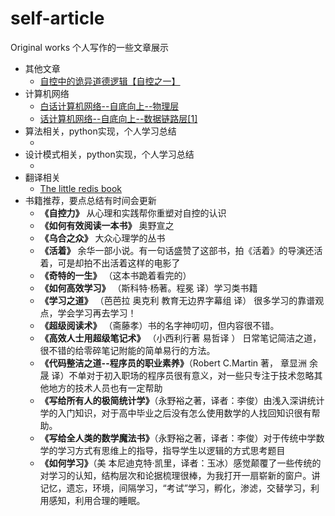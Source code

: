 # self-article
Original works
个人写作的一些文章展示

- 其他文章
    - [自控中的诡异道德逻辑【自控之一】](./其他文章/自控中的诡异道德逻辑【自控之一】.md)
- 计算机网络
    - [白话计算机网络--自底向上--物理层](./计算机网络/白话计算机网络--自底向上--物理层.md)
    - [话计算机网络--自底向上--数据链路层[1]](./计算机网络/白话计算机网络--自底向上--数据链路层[1].md)
- 算法相关，python实现，个人学习总结
    - []()
- 设计模式相关，python实现，个人学习总结
    - []()
- 翻译相关
    - [The little redis book]()
- 书籍推荐，要点总结有时间会更新
    *  **《自控力》**    从心理和实践帮你重塑对自控的认识
    *  **《如何有效阅读一本书》**   奥野宣之
    *  **《乌合之众》**  大众心理学的丛书
    *  **《活着》**  余华一部小说。有一句话盛赞了这部书，拍《活着》的导演还活着，可是却拍不出活着这样的电影了
    *  **《奇特的一生》** （这本书跪着看完的）
    *  **《如何高效学习》** （斯科特·杨著。程冕 译）学习类书籍 
    *  **《学习之道》** （芭芭拉 奥克利 教育无边界字幕组 译） 很多学习的靠谱观点，学会学习再去学习！
    *  **《超级阅读术》** （斋藤孝）书的名字神叨叨，但内容很不错。
    *  **《高效人士用超级笔记术》** （小西利行著 易哲译 ） 日常笔记简洁之道，很不错的给零碎笔记附能的简单易行的方法。
    *  **《代码整洁之道--程序员的职业素养》**（Robert C.Martin 著， 章显洲 余晟 译）不单对于初入职场的程序员很有意义，对一些只专注于技术忽略其他地方的技术人员也有一定帮助
    * **《写给所有人的极简统计学》**（永野裕之著，译者：李俊）由浅入深讲统计学的入门知识，对于高中毕业之后没有怎么使用数学的人找回知识很有帮助。
    * **《写给全人类的数学魔法书》**（永野裕之著，译者：李俊）对于传统中学数学的学习方式有思维上的指导，指导学生以逻辑的方式思考题目
    * **《如何学习》**（美 本尼迪克特·凯里，译者：玉冰）感觉颠覆了一些传统的对学习的认知，结构层次和论据梳理很棒，为我打开一扇崭新的窗户。讲记忆，遗忘，环境，间隔学习，“考试”学习，孵化，渗滤，交替学习，利用感知，利用合理的睡眠。

